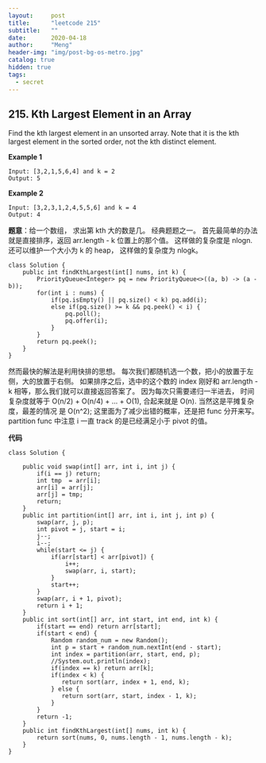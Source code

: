 ```yaml
---
layout:     post
title:      "leetcode 215"
subtitle:   ""
date:       2020-04-18
author:     "Meng"
header-img: "img/post-bg-os-metro.jpg"
catalog: true
hidden: true
tags:
  - secret
---
```


## 215. Kth Largest Element in an Array

Find the kth largest element in an unsorted array. Note that it is the kth largest element in the sorted order, not the kth distinct element.

**Example 1**
```
Input: [3,2,1,5,6,4] and k = 2
Output: 5
```

**Example 2**
```
Input: [3,2,3,1,2,4,5,5,6] and k = 4
Output: 4
```
**题意**：给一个数组， 求出第 kth 大的数是几。 经典题题之一。 首先最简单的办法就是直接排序，返回 arr.length - k 位置上的那个值。 这样做的复杂度是 nlogn. 还可以维护一个大小为 k 的 heap， 这样做的复杂度为 nlogk。  

```
class Solution {
    public int findKthLargest(int[] nums, int k) {
        PriorityQueue<Integer> pq = new PriorityQueue<>((a, b) -> (a - b));
        for(int i : nums) {
            if(pq.isEmpty() || pq.size() < k) pq.add(i);
            else if(pq.size() >= k && pq.peek() < i) {
                pq.poll();
                pq.offer(i);
            }
        }
        return pq.peek();
    }
}
```

然而最快的解法是利用快排的思想。 每次我们都随机选一个数，把小的放置于左侧，大的放置于右侧。 如果排序之后，选中的这个数的 index 刚好和 arr.length - k 相等，那么我们就可以直接返回答案了。 因为每次只需要递归一半进去， 时间复杂度就等于 O(n/2) + O(n/4) + ... + O(1), 合起来就是 O(n). 当然这是平摊复杂度，最差的情况 是 O(n^2); 这里面为了减少出错的概率，还是把 func 分开来写。 partition func 中注意 i 一直 track 的是已经满足小于 pivot 的值。

**代码**
```
class Solution {

    public void swap(int[] arr, int i, int j) {
        if(i == j) return;
        int tmp  = arr[i];
        arr[i] = arr[j];
        arr[j] = tmp;
        return;
    }
    public int partition(int[] arr, int i, int j, int p) {
        swap(arr, j, p);
        int pivot = j, start = i;
        j--;
        i--;
        while(start <= j) {
            if(arr[start] < arr[pivot]) {
                i++;
                swap(arr, i, start);
            }
            start++;
        }
        swap(arr, i + 1, pivot);
        return i + 1;
    }
    public int sort(int[] arr, int start, int end, int k) {
        if(start == end) return arr[start];
        if(start < end) {
            Random random_num = new Random();
            int p = start + random_num.nextInt(end - start);
            int index = partition(arr, start, end, p);
            //System.out.println(index);
            if(index == k) return arr[k];
            if(index < k) {
               return sort(arr, index + 1, end, k);
            } else {
               return sort(arr, start, index - 1, k);
            }
        }
        return -1;
    }
    public int findKthLargest(int[] nums, int k) {
        return sort(nums, 0, nums.length - 1, nums.length - k);
    }
}
```
